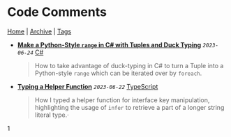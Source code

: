 # Code Comments

[Home](../../README.md) | [Archive](../archive.md) | [Tags](../tags.md)

- __[Make a Python-Style `range` in C# with Tuples and Duck Typing](../../src/2023/6/24/python_style_range/README.md)__
  _`2023-06-24`_
  [C#](../tags.md#C#)

  > How to take advantage of duck-typing in C# to turn a Tuple into a Python-style `range` which can be iterated over by `foreach`.
- __[Typing a Helper Function](../../src/2023/6/22/typing_a_helper_function/README.md)__
  _`2023-06-22`_
  [TypeScript](../tags.md#TypeScript)

  > How I typed a helper function for interface key manipulation, highlighting the usage of `infer` to retrieve a part of a longer string literal type.·

1